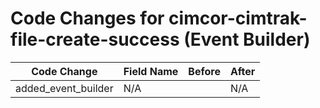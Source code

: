 # Code Changes for cimcor-cimtrak-file-create-success (Event Builder)

| Code Change | Field Name | Before | After |
|-------------|------------|--------|-------|
| added_event_builder | N/A |  | N/A |